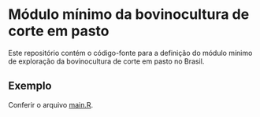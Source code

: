 # Módulo mínimo da bovinocultura de corte em pasto

Este repositório contém o código-fonte para a definição do módulo mínimo de exploração da bovinocultura de corte em pasto no Brasil.

## Exemplo

Conferir o arquivo [main.R](R/main.R).
